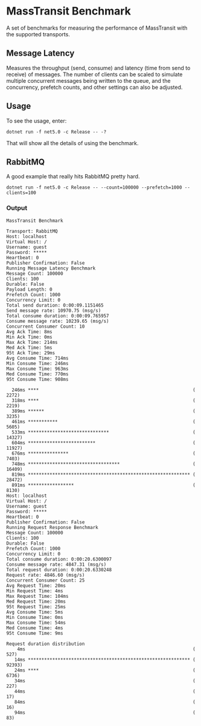 # MassTransit Benchmark

A set of benchmarks for measuring the performance of MassTransit with the supported transports.


## Message Latency 

Measures the throughput (send, consume) and latency (time from send to receive) of messages. The number of clients can be scaled to simulate multiple concurrent messages being written to the queue, and the concurrency, prefetch counts, and other settings can also be adjusted.

## Usage

To see the usage, enter:

`dotnet run -f net5.0 -c Release -- -?`

That will show all the details of using the benchmark.

## RabbitMQ

A good example that really hits RabbitMQ pretty hard.

`dotnet run -f net5.0 -c Release -- --count=100000 --prefetch=1000 --clients=100`

### Output

```
MassTransit Benchmark

Transport: RabbitMQ
Host: localhost
Virtual Host: /
Username: guest
Password: *****
Heartbeat: 0
Publisher Confirmation: False
Running Message Latency Benchmark
Message Count: 100000
Clients: 100
Durable: False
Payload Length: 0
Prefetch Count: 1000
Concurrency Limit: 0
Total send duration: 0:00:09.1151465
Send message rate: 10970.75 (msg/s)
Total consume duration: 0:00:09.765957
Consume message rate: 10239.65 (msg/s)
Concurrent Consumer Count: 10
Avg Ack Time: 8ms
Min Ack Time: 0ms
Max Ack Time: 214ms
Med Ack Time: 5ms
95t Ack Time: 29ms
Avg Consume Time: 714ms
Min Consume Time: 246ms
Max Consume Time: 963ms
Med Consume Time: 770ms
95t Consume Time: 908ms

  246ms ****                                                         (   2272)
  318ms ****                                                         (   2219)
  389ms ******                                                       (   3235)
  461ms ***********                                                  (   5605)
  533ms ******************************                               (  14327)
  604ms *************************                                    (  11927)
  676ms ***************                                              (   7403)
  748ms **********************************                           (  16409)
  819ms ************************************************************ (  28472)
  891ms *****************                                            (   8130)
Host: localhost
Virtual Host: /
Username: guest
Password: *****
Heartbeat: 0
Publisher Confirmation: False
Running Request Response Benchmark
Message Count: 100000
Clients: 100
Durable: False
Prefetch Count: 1000
Concurrency Limit: 0
Total consume duration: 0:00:20.6300097
Consume message rate: 4847.31 (msg/s)
Total request duration: 0:00:20.6330248
Request rate: 4846.60 (msg/s)
Concurrent Consumer Count: 25
Avg Request Time: 20ms
Min Request Time: 4ms
Max Request Time: 104ms
Med Request Time: 20ms
95t Request Time: 25ms
Avg Consume Time: 5ms
Min Consume Time: 0ms
Max Consume Time: 54ms
Med Consume Time: 4ms
95t Consume Time: 9ms

Request duration distribution
    4ms                                                              (    527)
   14ms ************************************************************ (  92393)
   24ms ****                                                         (   6736)
   34ms                                                              (    227)
   44ms                                                              (     17)
   84ms                                                              (     16)
   94ms                                                              (     83)
```
